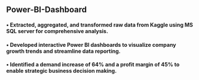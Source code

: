 ## Power-BI-Dashboard
#### •	Extracted, aggregated, and transformed raw data from Kaggle using MS SQL server for comprehensive analysis.
#### •	Developed interactive Power BI dashboards to visualize company growth trends and streamline data reporting.
#### •	Identified a demand increase of 64% and a profit margin of 45% to enable strategic business decision making.
